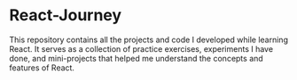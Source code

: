 # React-Journey

This repository contains all the projects and code I developed while learning React. It serves as a collection of practice exercises, experiments I have done, and mini-projects that helped me understand the concepts and features of React.